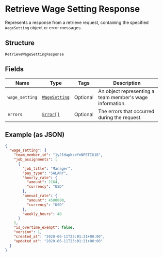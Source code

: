 
# Retrieve Wage Setting Response

Represents a response from a retrieve request, containing the specified `WageSetting` object or error messages.

## Structure

`RetrieveWageSettingResponse`

## Fields

| Name | Type | Tags | Description |
|  --- | --- | --- | --- |
| `wage_setting` | [`WageSetting`](/doc/models/wage-setting.md) | Optional | An object representing a team member's wage information. |
| `errors` | [`Error[]`](/doc/models/error.md) | Optional | The errors that occurred during the request. |

## Example (as JSON)

```json
{
  "wage_setting": {
    "team_member_id": "1yJlHapkseYnNPETIU1B",
    "job_assignments": [
      {
        "job_title": "Manager",
        "pay_type": "SALARY",
        "hourly_rate": {
          "amount": 2164,
          "currency": "USD"
        },
        "annual_rate": {
          "amount": 4500000,
          "currency": "USD"
        },
        "weekly_hours": 40
      }
    ],
    "is_overtime_exempt": false,
    "version": 1,
    "created_at": "2020-06-11T23:01:21+00:00",
    "updated_at": "2020-06-11T23:01:21+00:00"
  }
}
```

